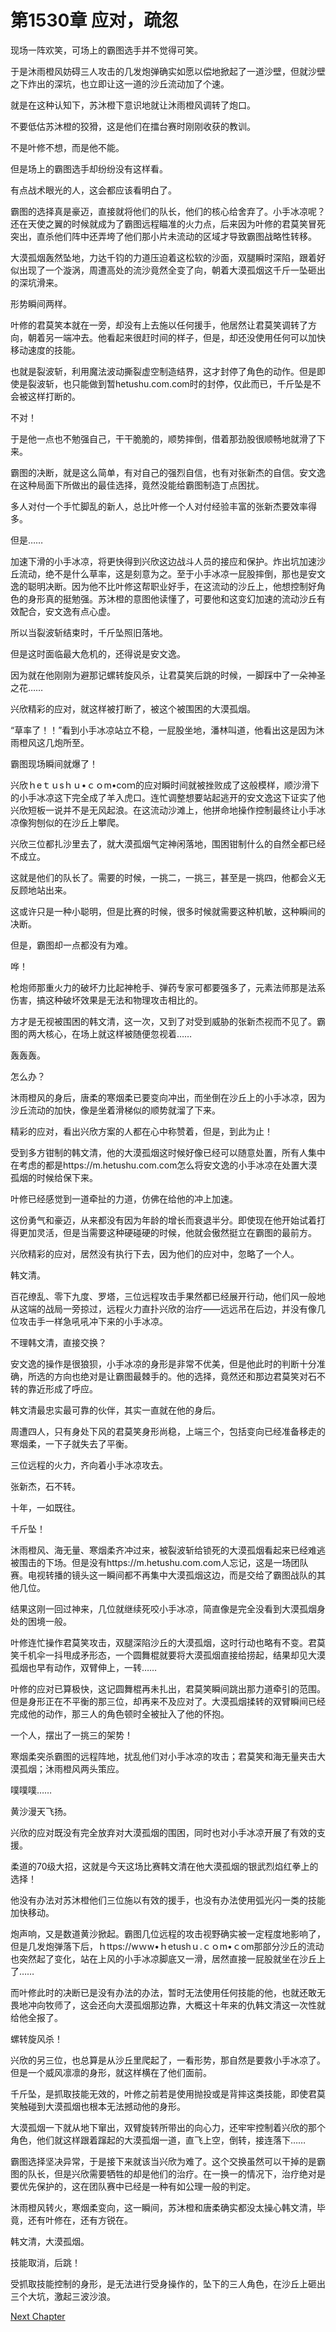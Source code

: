 # 第1530章 应对，疏忽

现场一阵欢笑，可场上的霸图选手并不觉得可笑。

于是沐雨橙风妨碍三人攻击的几发炮弹确实如愿以偿地掀起了一道沙壁，但就沙壁之下炸出的深坑，也立即让这一道的沙丘流动加了个速。

就是在这种认知下，苏沐橙下意识地就让沐雨橙风调转了炮口。

不要低估苏沐橙的狡猾，这是他们在擂台赛时刚刚收获的教训。

不是叶修不想，而是他不能。

但是场上的霸图选手却纷纷没有这样看。

有点战术眼光的人，这会都应该看明白了。

霸图的选择真是豪迈，直接就将他们的队长，他们的核心给舍弃了。小手冰凉呢？还在天使之翼的时候就成为了霸图远程瞄准的火力点，后来因为叶修的君莫笑冒死突出，直杀他们阵中还弄垮了他们那小片未流动的区域才导致霸图战略性转移。

大漠孤烟轰然坠地，力达千钧的力道压迫着这松软的沙面，双腿瞬时深陷，跟着好似出现了一个漩涡，周遭高处的流沙竟然全变了向，朝着大漠孤烟这千斤一坠砸出的深坑滑来。

形势瞬间两样。

叶修的君莫笑本就在一旁，却没有上去施以任何援手，他居然让君莫笑调转了方向，朝着另一端冲去。他看起来很赶时间的样子，但是，却还没使用任何可以加快移动速度的技能。

也就是裂波斩，利用魔法波动撕裂虚空制造结界，这才封停了角色的动作。但是即使是裂波斩，也只能做到暂hetushu.com.com时的封停，仅此而已，千斤坠是不会被这样打断的。

不对！

于是他一点也不勉强自己，干干脆脆的，顺势摔倒，借着那劲股很顺畅地就滑了下来。

霸图的决断，就是这么简单，有对自己的强烈自信，也有对张新杰的自信。安文逸在这种局面下所做出的最佳选择，竟然没能给霸图制造丁点困扰。

多人对付一个手忙脚乱的新人，总比叶修一个人对付经验丰富的张新杰要效率得多。

但是……

加速下滑的小手冰凉，将更快得到兴欣这边战斗人员的接应和保护。炸出坑加速沙丘流动，绝不是什么草率，这是刻意为之。至于小手冰凉一屁股摔倒，那也是安文逸的聪明决断。因为他不比叶修这帮职业好手，在这流动的沙丘上，他想控制好角色的身形真的挺勉强。苏沐橙的意图他读懂了，可要他和这变幻加速的流动沙丘有效配合，安文逸有点心虚。

所以当裂波斩结束时，千斤坠照旧落地。

但是这时面临最大危机的，还得说是安文逸。

因为就在他刚刚为避那记螺转旋风杀，让君莫笑后跳的时候，一脚踩中了一朵神圣之花……

兴欣精彩的应对，就这样被打断了，被这个被围困的大漠孤烟。

“草率了！！”看到小手冰凉站立不稳，一屁股坐地，潘林叫道，他看出这是因为沐雨橙风这几炮所至。

霸图现场瞬间就爆了！

兴欣ｈeｔｕsｈｕ•ｃｏm•coｍ的应对瞬时间就被挫败成了这般模样，顺沙滑下的小手冰凉这下完全成了羊入虎口。连忙调整想要站起逃开的安文逸这下证实了他兴欣短板一说并不是无风起浪。在这流动沙滩上，他拼命地操作控制最终让小手冰凉像狗刨似的在沙丘上攀爬。

兴欣三位都扎沙里去了，就大漠孤烟气定神闲落地，围困钳制什么的自然全都已经不成立。

这就是他们的队长了。需要的时候，一挑二，一挑三，甚至是一挑四，他都会义无反顾地站出来。

这或许只是一种小聪明，但是比赛的时候，很多时候就需要这种机敏，这种瞬间的决断。

但是，霸图却一点都没有为难。

哗！

枪炮师那重火力的破坏力比起神枪手、弹药专家可都要强多了，元素法师那是法系伤害，搞这种破坏效果是无法和物理攻击相比的。

方才是无视被围困的韩文清，这一次，又到了对受到威胁的张新杰视而不见了。霸图的两大核心，在场上就这样被随便忽视着……

轰轰轰。

怎么办？

沐雨橙风的身后，唐柔的寒烟柔已要变向冲出，而坐倒在沙丘上的小手冰凉，因为沙丘流动的加快，像是坐着滑梯似的顺势就溜了下来。

精彩的应对，看出兴欣方案的人都在心中称赞着，但是，到此为止！

受到多方钳制的韩文清，他的大漠孤烟这时候好像已经可以随意处置，所有人集中在考虑的都是https://m.hetushu.com.com怎么将安文逸的小手冰凉在处置大漠孤烟的时候给保下来。

叶修已经感觉到一道牵扯的力道，仿佛在给他的冲上加速。

这份勇气和豪迈，从来都没有因为年龄的增长而衰退半分。即使现在他开始试着打得更加灵活，但是当需要这种硬碰硬的时候，他就会傲然挺立在霸图的最前方。

兴欣精彩的应对，居然没有执行下去，因为他们的应对中，忽略了一个人。

韩文清。

百花缭乱、零下九度、罗塔，三位远程攻击手果然都已经展开行动，他们风一般地从这端的战局一旁掠过，远程火力直扑兴欣的治疗——远远吊在后边，并没有像几位攻击手一样急吼吼冲下来的小手冰凉。

不理韩文清，直接交换？

安文逸的操作是很狼狈，小手冰凉的身形是非常不优美，但是他此时的判断十分准确，所选的方向也绝对是让霸图最棘手的。他的选择，竟然还和那边君莫笑对石不转的靠近形成了呼应。

韩文清最忠实最可靠的伙伴，其实一直就在他的身后。

周遭四人，只有身处下风的君莫笑身形尚稳，上端三个，包括变向已经准备移走的寒烟柔，一下子就失去了平衡。

三位远程的火力，齐向着小手冰凉攻去。

张新杰，石不转。

十年，一如既往。

千斤坠！

沐雨橙风、海无量、寒烟柔齐冲过来，被裂波斩给锁死的大漠孤烟看起来已经难逃被围击的下场。但是没有https://m.hetushu.com.com人忘记，这是一场团队赛。电视转播的镜头这一瞬间都不再集中大漠孤烟这边，而是交给了霸图战队的其他几位。

结果这刚一回过神来，几位就继续死咬小手冰凉，简直像是完全没看到大漠孤烟身处的困境一般。

叶修连忙操作君莫笑攻击，双腿深陷沙丘的大漠孤烟，这时行动也略有不变。君莫笑千机伞一抖甩成矛形态，一个圆舞棍就要将大漠孤烟直接给捞起，结果却见大漠孤烟也早有动作，双臂伸上，一转……

叶修的应对已算极快，这记圆舞棍再未扎出，君莫笑瞬间跳出那力道牵引的范围。但是身形正在不平衡的那三位，却再来不及应对了。大漠孤烟揉转的双臂瞬间已经完成他的动作，那三人的角色顿时全被扯入了他的怀抱。

一个人，摆出了一挑三的架势！

寒烟柔突杀霸图的远程阵地，扰乱他们对小手冰凉的攻击；君莫笑和海无量夹击大漠孤烟；沐雨橙风两头策应。

噗噗噗……

黄沙漫天飞扬。

兴欣的应对既没有完全放弃对大漠孤烟的围困，同时也对小手冰凉开展了有效的支援。

柔道的70级大招，这就是今天这场比赛韩文清在他大漠孤烟的银武烈焰红拳上的选择！

他没有办法对苏沐橙他们三位施以有效的援手，也没有办法使用弧光闪一类的技能加快移动。

炮声响，又是数道黄沙掀起。霸图几位远程的攻击视野确实被一定程度地影响了，但是几发炮弹落下后，ｈttps://wｗw•ｈetushｕ.ｃｏm•ｃom那部分沙丘的流动也突然起了变化，站在上风的小手冰凉脚底又一滑，居然直接一屁股就坐在沙丘上了……

而叶修此时的决断已是没有办法的办法，暂时无法使用任何技能的他，也就还敢无畏地冲向牧师了，这会还向大漠孤烟那边靠，大概这十年来的仇韩文清这一次性就给他全报了。

螺转旋风杀！

兴欣的另三位，也总算是从沙丘里爬起了，一看形势，那自然是要救小手冰凉了。但是一个威风凛凛的身形，就这样横在了他们面前。

千斤坠，是抓取技能无效的，叶修之前若是使用抛投或是背摔这类技能，即使君莫笑触碰到大漠孤烟也根本无法撼动他的身形。

大漠孤烟一下就从地下窜出，双臂旋转所带出的向心力，还牢牢控制着兴欣的那个角色，他们就这样跟着蹿起的大漠孤烟一道，直飞上空，倒转，接连落下……

霸图选择坚决异常，于是接下来就该当兴欣为难了。这个交换虽然可以干掉的是霸图的队长，但是兴欣需要牺牲的却是他们的治疗。在一换一的情况下，治疗绝对是要优先保护的，这在团队赛中已经是一种有如公理一般的判定。

沐雨橙风转火，寒烟柔变向，这一瞬间，苏沐橙和唐柔确实都没太操心韩文清，毕竟，还有叶修在，还有方锐在。

韩文清，大漠孤烟。

技能取消，后跳！

受抓取技能控制的身形，是无法进行受身操作的，坠下的三人角色，在沙丘上砸出三个大坑，激起三波沙浪。



[Next Chapter](%E7%AC%AC1531%E7%AB%A0%20%E7%A8%B3%E5%A6%A5%E7%9A%84%E7%9B%98%E7%AE%97.md)